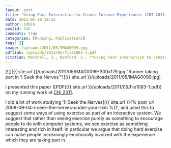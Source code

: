 ```yaml
---
layout: post
title: "Using Fast Interaction to Create Intense Experiences (CHI 2011)"
date: 2011-05-10 18:55
author: admin
postid: 515
comments: true
categories: [Running, Publications]
tags: []
image: /uploads/2011/05/IMAG0099.jpg
pdflink: /uploads/2011/05/file1083-1.pdf
citation: Marshall, J., Benford, S., **Using fast interaction to create intense experiences**. Proceedings of CHI 2011, Vancouver, Canada (2011)
---
```

[![]({{ site.url }}/uploads/2011/05/IMAG0099-300x179.jpg "Runner taking part in 'I Seek the Nerves'")]({{ site.url }}/uploads/2011/05/IMAG0099.jpg)

I presented this paper ([PDF]({{ site.url }}/uploads/2011/05/file1083-1.pdf)) on my running work at [CHI 2011](http://www.chi2011.org).

I did a lot of work studying '[I Seek the Nerves]({{ site.url }}{% post_url 2008-09-04-i-seek-the-nerves-under-your-skin %})', and used this to suggest some ways of using exercise as part of an interactive system. We suggest that rather than seeing exercise purely as something to encourage people to do with computer systems, we see exercise as something interesting and rich in itself. In particular we argue that doing hard exercise can make people increasingly emotionally involved with the experience which they are taking part in.

